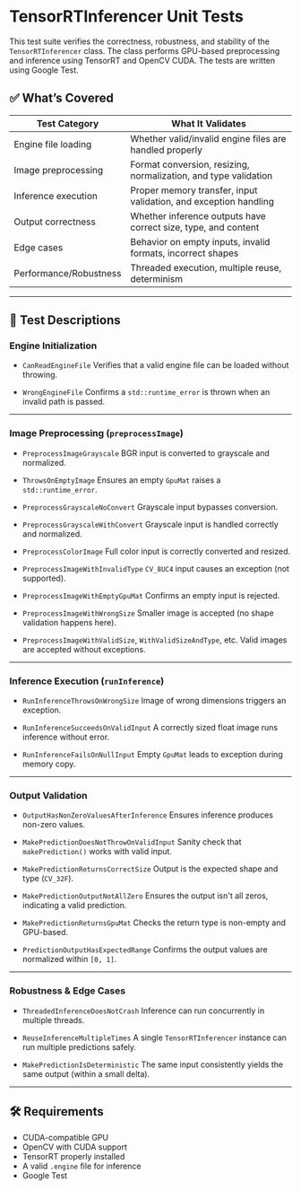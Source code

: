 # TensorRTInferencer Unit Tests

This test suite verifies the correctness, robustness, and stability of the `TensorRTInferencer` class. The class performs GPU-based preprocessing and inference using TensorRT and OpenCV CUDA. The tests are written using Google Test.

## ✅ What’s Covered

| Test Category                  | What It Validates                                                                 |
|-------------------------------|------------------------------------------------------------------------------------|
| Engine file loading           | Whether valid/invalid engine files are handled properly                           |
| Image preprocessing           | Format conversion, resizing, normalization, and type validation                   |
| Inference execution           | Proper memory transfer, input validation, and exception handling                  |
| Output correctness            | Whether inference outputs have correct size, type, and content                    |
| Edge cases                    | Behavior on empty inputs, invalid formats, incorrect shapes                       |
| Performance/Robustness        | Threaded execution, multiple reuse, determinism                                   |

---

## 🧪 Test Descriptions

### Engine Initialization
- `CanReadEngineFile`
  Verifies that a valid engine file can be loaded without throwing.

- `WrongEngineFile`
  Confirms a `std::runtime_error` is thrown when an invalid path is passed.

---

### Image Preprocessing (`preprocessImage`)
- `PreprocessImageGrayscale`
  BGR input is converted to grayscale and normalized.

- `ThrowsOnEmptyImage`
  Ensures an empty `GpuMat` raises a `std::runtime_error`.

- `PreprocessGrayscaleNoConvert`
  Grayscale input bypasses conversion.

- `PreprocessGrayscaleWithConvert`
  Grayscale input is handled correctly and normalized.

- `PreprocessColorImage`
  Full color input is correctly converted and resized.

- `PreprocessImageWithInvalidType`
  `CV_8UC4` input causes an exception (not supported).

- `PreprocessImageWithEmptyGpuMat`
  Confirms an empty input is rejected.

- `PreprocessImageWithWrongSize`
  Smaller image is accepted (no shape validation happens here).

- `PreprocessImageWithValidSize`, `WithValidSizeAndType`, etc.
  Valid images are accepted without exceptions.

---

### Inference Execution (`runInference`)
- `RunInferenceThrowsOnWrongSize`
  Image of wrong dimensions triggers an exception.

- `RunInferenceSucceedsOnValidInput`
  A correctly sized float image runs inference without error.

- `RunInferenceFailsOnNullInput`
  Empty `GpuMat` leads to exception during memory copy.

---

### Output Validation
- `OutputHasNonZeroValuesAfterInference`
  Ensures inference produces non-zero values.

- `MakePredictionDoesNotThrowOnValidInput`
  Sanity check that `makePrediction()` works with valid input.

- `MakePredictionReturnsCorrectSize`
  Output is the expected shape and type (`CV_32F`).

- `MakePredictionOutputNotAllZero`
  Ensures the output isn't all zeros, indicating a valid prediction.

- `MakePredictionReturnsGpuMat`
  Checks the return type is non-empty and GPU-based.

- `PredictionOutputHasExpectedRange`
  Confirms the output values are normalized within `[0, 1]`.

---

### Robustness & Edge Cases
- `ThreadedInferenceDoesNotCrash`
  Inference can run concurrently in multiple threads.

- `ReuseInferenceMultipleTimes`
  A single `TensorRTInferencer` instance can run multiple predictions safely.

- `MakePredictionIsDeterministic`
  The same input consistently yields the same output (within a small delta).

---

## 🛠 Requirements

- CUDA-compatible GPU
- OpenCV with CUDA support
- TensorRT properly installed
- A valid `.engine` file for inference
- Google Test

